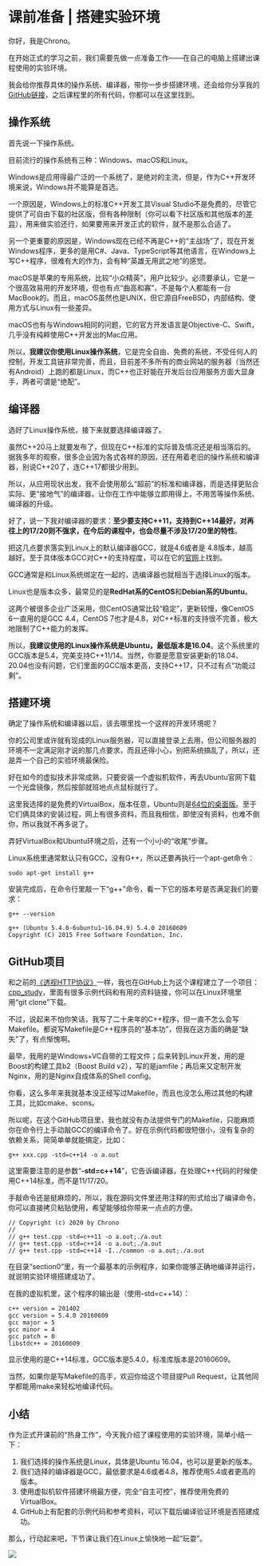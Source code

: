 # 课前准备 \| 搭建实验环境

你好，我是Chrono。

在开始正式的学习之前，我们需要先做一点准备工作——在自己的电脑上搭建出课程使用的实验环境。

我会给你推荐具体的操作系统、编译器，带你一步步搭建环境，还会给你分享我的[GitHub链接](<https://github.com/chronolaw/cpp_study>)，之后课程里的所有代码，你都可以在这里找到。

## 操作系统

首先说一下操作系统。

目前流行的操作系统有三种：Windows、macOS和Linux。

Windows是应用得最广泛的一个系统了，是绝对的主流，但是，作为C++开发环境来说，Windows并不能算是首选。

一个原因是，Windows上的标准C++开发工具Visual Studio不是免费的，尽管它提供了可自由下载的社区版，但有各种限制（你可以看下社区版和其他版本的[差异](<https://visualstudio.microsoft.com/zh-hans/vs/compare/>)），用来做实验还行，如果要用来开发正式的软件，就不是那么合适了。

另一个更重要的原因是，Windows现在已经不再是C++的“主战场”了，现在开发Windows程序，更多的是用C#、Java、TypeScript等其他语言，在Windows上写C++程序，很难有大的作为，会有种“英雄无用武之地”的感觉。

macOS是苹果的专用系统，比较“小众精英”，用户比较少。必须要承认，它是一个很高效易用的开发环境，但也有点“曲高和寡”，不是每个人都能有一台MacBook的。而且，macOS虽然也是UNIX，但它源自FreeBSD，内部结构、使用方式与Linux有一些差异。

<!-- [[[read_end]]] -->

macOS也有与Windows相同的问题，它的官方开发语言是Objective-C、Swift，几乎没有纯粹使用C++开发出的Mac应用。

所以，**我建议你使用Linux操作系统**，它是完全自由、免费的系统，不受任何人的控制，开发工具链非常完善，而且，目前差不多所有的商业网站的服务器（当然还有Android）上跑的都是Linux，而C++也正好能在开发后台应用服务方面大显身手，两者可谓是“绝配”。

## 编译器

选好了Linux操作系统，接下来就要选择编译器了。

虽然C++20马上就要发布了，但现在C++标准的实际普及情况还是相当落后的。据我多年的观察，很多企业因为各式各样的原因，还在用着老旧的操作系统和编译器，别说C++20了，连C++17都很少用到。

所以，从应用现状出发，我不会使用那么“超前”的标准和编译器，而是选择更贴合实际、更“接地气”的编译器，让你在工作中能够立即用得上，不用苦等操作系统、编译器的升级。

好了，说一下我对编译器的要求：**至少要支持C++11，支持到C++14最好，对再往上的17/20则不强求，在今后的课程中，也会尽量不涉及17/20里的特性**。

把这几点要求落实到Linux上的默认编译器GCC，就是4.6或者是 4.8版本，越高越好。至于具体版本GCC对C++的支持程度，可以在它的[官网](<https://gcc.gnu.org/projects/cxx-status.html>)上找到。

GCC通常是和Linux系统绑定在一起的，选编译器也就相当于选择Linux的版本。

Linux也是版本众多，最常见的是**RedHat系的CentOS**和**Debian系的Ubuntu**。

这两个被很多企业广泛采用，但CentOS通常比较“稳定”，更新较慢，像CentOS 6一直用的是GCC 4.4，CentOS 7也才是4.8，对C++标准的支持很不完善，极大地限制了C++能力的发挥。

所以，**我建议使用的Linux操作系统是Ubuntu，最低版本是16.04**。这个系统里的GCC版本是5.4，完美支持C++11/14。当然，你要是愿意安装更新的18.04、20.04也没有问题，它们里面的GCC版本更高，支持C++17，只不过有点“功能过剩”。

## 搭建环境

确定了操作系统和编译器以后，该去哪里找一个这样的开发环境呢？

你的公司里或许就有现成的Linux服务器，可以直接登录上去用，但公司服务器的环境不一定满足刚才说的那几点要求，而且还得小心，别把系统搞乱了，所以，还是弄一个自己的实验环境最保险。

好在如今的虚拟技术非常成熟，只要安装一个虚拟机软件，再去Ubuntu官网下载一个光盘镜像，然后按部就班地点点鼠标就行了。

这里我选择的是免费的VirtualBox，版本任意，Ubuntu则是[64位的桌面版](<http://releases.ubuntu.com/16.04/ubuntu-16.04.6-desktop-amd64.iso>)。至于它们俩具体的安装过程，网上有很多资料，而且我相信，即使没有资料，也难不倒你，所以我就不再多说了。

弄好VirtualBox和Ubuntu环境之后，还有一个小小的“收尾”步骤。

Linux系统里通常默认只有GCC，没有G++，所以还要再执行一个apt-get命令：

```
sudo apt-get install g++
```

安装完成后，在命令行里敲一下“g++”命令，看一下它的版本号是否满足我们的要求：

```
g++ --version

g++ (Ubuntu 5.4.0-6ubuntu1~16.04.9) 5.4.0 20160609
Copyright (C) 2015 Free Software Foundation, Inc.
```

## GitHub项目

和之前的[《透视HTTP协议》](<https://time.geekbang.org/column/intro/100029001>)一样，我也在GitHub上为这个课程建立了一个项目：[cpp\_study](<https://github.com/chronolaw/cpp_study>)，里面有很多示例代码和有用的资料链接，你可以在Linux环境里用“git clone”下载。

不过，说起来不怕你笑话，我写了二十来年的C++程序，但一直不怎么会写Makefile。都说写Makefile是C++程序员的“基本功”，但我在这方面的确是“缺失”了，有点惭愧啊。

最早，我用的是Windows+VC自带的工程文件；后来转到Linux开发，用的是Boost的构建工具b2（Boost Build v2），写的是jamfile；再后来又定制开发Nginx，用的是Nginx自成体系的Shell config。

你看，这么多年来我就基本没正经写过Makefile，而且也没怎么用过其他的构建工具，比如cmake、scons。

所以呢，在这个GitHub项目里，我也就没有办法提供专门的Makefile，只能麻烦你在命令行上手动敲GCC的编译命令了。好在示例代码都很短很小，没有复杂的依赖关系，简简单单就能搞定，比如：

```
g++ xxx.cpp -std=c++14 -o a.out
```

这里需要注意的是参数“**\-std=c++14**”，它告诉编译器，在处理C++代码的时候使用C++14标准，而不是11/17/20。

手敲命令还是挺麻烦的，所以，我在源码文件里还用注释的形式给出了编译命令，你可以直接拷贝粘贴使用，希望能够给你带来一点点的方便。

```
// Copyright (c) 2020 by Chrono
//
// g++ test.cpp -std=c++11 -o a.out;./a.out
// g++ test.cpp -std=c++14 -o a.out;./a.out
// g++ test.cpp -std=c++14 -I../common -o a.out;./a.out
```

在目录“section0”里，有一个最基本的示例程序，如果你能够正确地编译并运行，就说明实验环境搭建成功了。

在我的虚拟机里，这个程序的输出是（使用-std=c++14）：

```
c++ version = 201402
gcc version = 5.4.0 20160609
gcc major = 5
gcc minor = 4
gcc patch = 0
libstdc++ = 20160609
```

显示使用的是C++14标准，GCC版本是5.4.0，标准库版本是20160609。

当然，如果你是写Makefile的高手，欢迎你给这个项目提Pull Request，让其他同学都能用make来轻松地编译代码。

## 小结

作为正式开课前的“热身工作”，今天我介绍了课程使用的实验环境，简单小结一下：

1. 我们选择的操作系统是Linux，具体是Ubuntu 16.04，也可以是更新的版本。
2. 我们选择的编译器是GCC，最低要求是4.6或者4.8，推荐使用5.4或者更高的版本。
3. 使用虚拟机软件搭建环境最方便，完全“自主可控”，推荐使用免费的VirtualBox。
4. GitHub上有配套的示例代码和参考资料，可以下载后编译验证环境是否搭建成功。

<!-- -->

那么，行动起来吧，下节课让我们在Linux上愉快地一起“玩耍”。

![](<https://static001.geekbang.org/resource/image/a1/42/a130365df3f983716977b2e816df7c42.jpg>)

